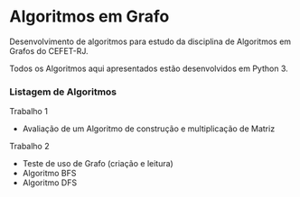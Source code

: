 # Algoritmos em Grafo

Desenvolvimento de algoritmos para estudo da disciplina de Algoritmos em Grafos do CEFET-RJ.

Todos os Algoritmos aqui apresentados estão desenvolvidos em Python 3.

### Listagem de Algoritmos

Trabalho 1
  - Avaliação de um Algoritmo de construção e multiplicação de Matriz

Trabalho 2
  - Teste de uso de Grafo (criação e leitura)
  - Algoritmo BFS
  - Algoritmo DFS
